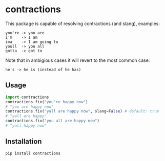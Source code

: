 # contractions

This package is capable of resolving contractions (and slang), examples:

```
you're -> you are
i'm    -> I am
ima    -> I am going to
youll  -> you all
gotta  -> got to
```

Note that in ambigious cases it will revert to the most common case:

    he's -> he is (instead of he has)

## Usage

```python
import contractions
contractions.fix("you're happy now")
# "you are happy now"
contractions.fix("yall are happy now", slang=False) # default: true
# "yall are happy"
contractions.fix("you all are happy now")
# "yall happy now"
```

## Installation

    pip install contractions
